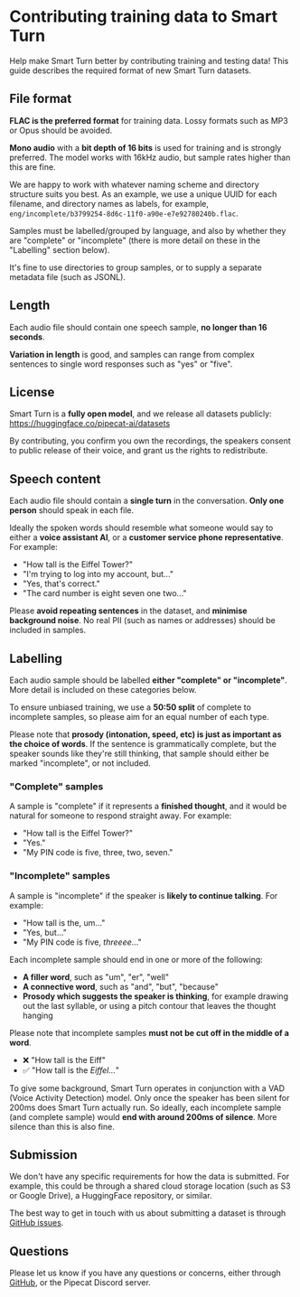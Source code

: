 # Contributing training data to Smart Turn

Help make Smart Turn better by contributing training and testing data! This guide describes the required format of new Smart Turn datasets.

## File format

**FLAC is the preferred format** for training data. Lossy formats such as MP3 or Opus should be avoided.

**Mono audio** with a **bit depth of 16 bits** is used for training and is strongly preferred. The model works with 16kHz audio, but sample rates higher than this are fine.

We are happy to work with whatever naming scheme and directory structure suits you best. As an example, we use a unique UUID for each filename, and directory names as labels, for example, `eng/incomplete/b3799254-8d6c-11f0-a90e-e7e92780240b.flac`.

Samples must be labelled/grouped by language, and also by whether they are "complete" or "incomplete" (there is more detail on these in the "Labelling" section below).

It's fine to use directories to group samples, or to supply a separate metadata file (such as JSONL).


## Length

Each audio file should contain one speech sample, **no longer than 16 seconds**.

**Variation in length** is good, and samples can range from complex sentences to single word responses such as "yes" or "five".


## License

Smart Turn is a **fully open model**, and we release all datasets publicly: https://huggingface.co/pipecat-ai/datasets

By contributing, you confirm you own the recordings, the speakers consent to public release of their voice, and grant us the rights to redistribute.


## Speech content

Each audio file should contain a **single turn** in the conversation. **Only one person** should speak in each file.

Ideally the spoken words should resemble what someone would say to either a **voice assistant AI**, or a **customer service phone representative**. For example:

* "How tall is the Eiffel Tower?"
* "I'm trying to log into my account, but..."
* "Yes, that's correct."
* "The card number is eight seven one two..."

Please **avoid repeating sentences** in the dataset, and **minimise background noise**. No real PII (such as names or addresses) should be included in samples.


## Labelling

Each audio sample should be labelled **either "complete" or "incomplete"**. More detail is included on these categories below.

To ensure unbiased training, we use a **50:50 split** of complete to incomplete samples, so please aim for an equal number of each type. 

Please note that **prosody (intonation, speed, etc) is just as important as the choice of words**. If the sentence is grammatically complete, but the speaker sounds like they're still thinking, that sample should either be marked "incomplete", or not included. 


### "Complete" samples

A sample is "complete" if it represents a **finished thought**, and it would be natural for someone to respond straight away. For example:

* "How tall is the Eiffel Tower?"
* "Yes."
* "My PIN code is five, three, two, seven."

### "Incomplete" samples

A sample is "incomplete" if the speaker is **likely to continue talking**. For example:

* "How tall is the, um..."
* "Yes, but..."
* "My PIN code is five, *threeee*..."

Each incomplete sample should end in one or more of the following:

* **A filler word**, such as "um", "er", "well"
* **A connective word**, such as "and", "but", "because"
* **Prosody which suggests the speaker is thinking**, for example drawing out the last syllable, or using a pitch contour that leaves the thought hanging

Please note that incomplete samples **must not be cut off in the middle of a word**.

* ❌ "How tall is the Eiff"
* ✅ "How tall is the *Eiffel...*"

To give some background, Smart Turn operates in conjunction with a VAD (Voice Activity Detection) model. Only once the speaker has been silent for 200ms does Smart Turn actually run. So ideally, each incomplete sample (and complete sample) would **end with around 200ms of silence**. More silence than this is also fine.


## Submission

We don't have any specific requirements for how the data is submitted. For example, this could be through a shared cloud storage location (such as S3 or Google Drive), a HuggingFace repository, or similar.

The best way to get in touch with us about submitting a dataset is through [GitHub issues](https://github.com/pipecat-ai/smart-turn/issues).


## Questions

Please let us know if you have any questions or concerns, either through [GitHub](https://github.com/pipecat-ai/smart-turn/issues), or the Pipecat Discord server.